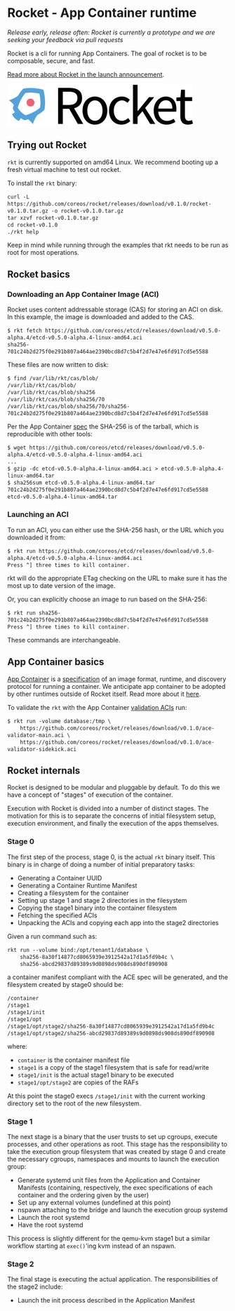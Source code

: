 # Rocket - App Container runtime

_Release early, release often: Rocket is currently a prototype and we are seeking your feedback via pull requests_

Rocket is a cli for running App Containers. The goal of rocket is to be composable, secure, and fast.

[Read more about Rocket in the launch announcement](https://coreos.com/blog/rocket).

![Rocket Logo](logos/rocket-horizontal-color.png)

## Trying out Rocket

`rkt` is currently supported on amd64 Linux. We recommend booting up a fresh virtual machine to test out rocket.

To install the `rkt` binary:

```
curl -L https://github.com/coreos/rocket/releases/download/v0.1.0/rocket-v0.1.0.tar.gz -o rocket-v0.1.0.tar.gz
tar xzvf rocket-v0.1.0.tar.gz
cd rocket-v0.1.0
./rkt help
```

Keep in mind while running through the examples that rkt needs to be run as root for most operations.

## Rocket basics

### Downloading an App Container Image (ACI)

Rocket uses content addressable storage (CAS) for storing an ACI on disk. In this example, the image is downloaded and added to the CAS.

```
$ rkt fetch https://github.com/coreos/etcd/releases/download/v0.5.0-alpha.4/etcd-v0.5.0-alpha.4-linux-amd64.aci
sha256-701c24b2d275f0e291b807a464ae2390bcd8d7c5b4f2d7e47e6fd917cd5e5588
```

These files are now written to disk:

```
$ find /var/lib/rkt/cas/blob/
/var/lib/rkt/cas/blob/
/var/lib/rkt/cas/blob/sha256
/var/lib/rkt/cas/blob/sha256/70
/var/lib/rkt/cas/blob/sha256/70/sha256-701c24b2d275f0e291b807a464ae2390bcd8d7c5b4f2d7e47e6fd917cd5e5588
```

Per the App Container [spec](app-container/SPEC.md#image-archives) the SHA-256 is of the tarball, which is reproducible with other tools:

```
$ wget https://github.com/coreos/etcd/releases/download/v0.5.0-alpha.4/etcd-v0.5.0-alpha.4-linux-amd64.aci
...
$ gzip -dc etcd-v0.5.0-alpha.4-linux-amd64.aci > etcd-v0.5.0-alpha.4-linux-amd64.tar
$ sha256sum etcd-v0.5.0-alpha.4-linux-amd64.tar
701c24b2d275f0e291b807a464ae2390bcd8d7c5b4f2d7e47e6fd917cd5e5588  etcd-v0.5.0-alpha.4-linux-amd64.tar
```

### Launching an ACI

To run an ACI, you can either use the SHA-256 hash, or the URL which you downloaded it from:

```
$ rkt run https://github.com/coreos/etcd/releases/download/v0.5.0-alpha.4/etcd-v0.5.0-alpha.4-linux-amd64.aci
Press ^] three times to kill container.
```

rkt will do the appropriate ETag checking on the URL to make sure it has the most up to date version of the image.

Or, you can explicitly choose an image to run based on the SHA-256:

```
$ rkt run sha256-701c24b2d275f0e291b807a464ae2390bcd8d7c5b4f2d7e47e6fd917cd5e5588
Press ^] three times to kill container.
```

These commands are interchangeable.


## App Container basics

[App Container](app-container) is a [specification](app-container/SPEC.md) of an image format, runtime, and discovery protocol for running a container. We anticipate app container to be adopted by other runtimes outside of Rocket itself. Read more about it [here](app-container).

To validate the `rkt` with the App Container [validation ACIs](app-container/README.md) run:

```
$ rkt run -volume database:/tmp \
	https://github.com/coreos/rocket/releases/download/v0.1.0/ace-validator-main.aci \
	https://github.com/coreos/rocket/releases/download/v0.1.0/ace-validator-sidekick.aci
```

## Rocket internals

Rocket is designed to be modular and pluggable by default. To do this we have a concept of "stages" of execution of the container.

Execution with Rocket is divided into a number of distinct stages. The
motivation for this is to separate the concerns of initial filesystem setup,
execution environment, and finally the execution of the apps themselves.

### Stage 0

The first step of the process, stage 0, is the actual `rkt` binary itself. This binary is in charge of doing a number of initial preparatory tasks:
- Generating a Container UUID
- Generating a Container Runtime Manifest
- Creating a filesystem for the container
- Setting up stage 1 and stage 2 directories in the filesystem
- Copying the stage1 binary into the container filesystem
- Fetching the specified ACIs
- Unpacking the ACIs and copying each app into the stage2 directories

Given a run command such as:

```
rkt run --volume bind:/opt/tenant1/database \
	sha256-8a30f14877cd8065939e3912542a17d1a5fd9b4c \
	sha256-abcd29837d89389s9d0898ds908ds890df890908
```

a container manifest compliant with the ACE spec will be generated, and the filesystem created by stage0 should be:

```
/container
/stage1
/stage1/init
/stage1/opt
/stage1/opt/stage2/sha256-8a30f14877cd8065939e3912542a17d1a5fd9b4c
/stage1/opt/stage2/sha256-abcd29837d89389s9d0898ds908ds890df890908
```

where:
- `container` is the container manifest file
- `stage1` is a copy of the stage1 filesystem that is safe for read/write
- `stage1/init` is the actual stage1 binary to be executed
- `stage1/opt/stage2` are copies of the RAFs

At this point the stage0 execs `/stage1/init` with the current working directory set to the root of the new filesystem.

### Stage 1

The next stage is a binary that the user trusts to set up cgroups, execute processes, and other operations as root. This stage has the responsibility to take the execution group filesystem that was created by stage 0 and create the necessary cgroups, namespaces and mounts to launch the execution group:

- Generate systemd unit files from the Application and Container Manifests (containing, respectively, the exec specifications of each container and the ordering given by the user)
- Set up any external volumes (undefined at this point)
- nspawn attaching to the bridge and launch the execution group systemd
- Launch the root systemd
- Have the root systemd

This process is slightly different for the qemu-kvm stage1 but a similar workflow starting at `exec()`'ing kvm instead of an nspawn.

### Stage 2

The final stage is executing the actual application. The responsibilities of the stage2 include:

- Launch the init process described in the Application Manifest
